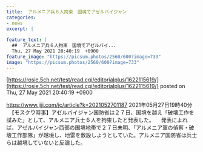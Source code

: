 ```yaml
---
title:  アルメニア兵６人拘束　国境でアゼルバイジャン  
categories:
- news
excerpt: |
  
feature_text: |
  ##  アルメニア兵６人拘束　国境でアゼルバイ...
  Thu, 27 May 2021 20:40:19  +0900
feature_image: "https://picsum.photos/2560/600?image=733"
image: "https://picsum.photos/2560/600?image=733"
---
```


[https://rosie.5ch.net/test/read.cgi/editorialplus/1622115619/](https://rosie.5ch.net/test/read.cgi/editorialplus/1622115619/)
posted on Thu, 27 May 2021 20:40:19  +0900

<!--more-->

https://www.jiji.com/jc/article?k=2021052701187 2021年05月27日19時40分 　【モスクワ時事】アゼルバイジャン国防省は２７日、国境を越え「破壊工作を試みた」として、アルメニア兵士６人を拘束したと発表した。 　発表によれば、アゼルバイジャン西部の国境地帯で２７日未明、「アルメニア軍の偵察・破壊工作部隊」が越境し、地雷を敷設しようとしていた。アルメニア国防省は兵士らは越境していないと反論した。
